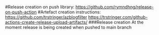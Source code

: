 #Release creation on push library:
https://github.com/rymndhng/release-on-push-action
#Artefact creation instructions:
https://github.com/trstringer/azblogfilter
https://trstringer.com/github-actions-create-release-upload-artifacts/
###Release creation
At the moment release is being created when pushed to main branch